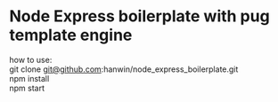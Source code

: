 # Node Express boilerplate with pug template engine


how to use:  
git clone git@github.com:hanwin/node_express_boilerplate.git  
npm install  
npm start  
